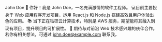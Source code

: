 John Doe
👋 你好！我是 John Doe，一名充满激情的软件工程师。
💻目前主要投身于 Web 应用程序开发项目，运用 React.js 和 Node.js 搭建高效且用户体验出色的应用。
📚 当下正在钻研云计算技术，特别是 AWS 服务，期望能将其融入到现有项目，提升项目的可扩展性。
🤝 期待与对前沿 Web 技术感兴趣的伙伴合作。若你有相关想法，可通过 john.doe@example.com 联系我。
